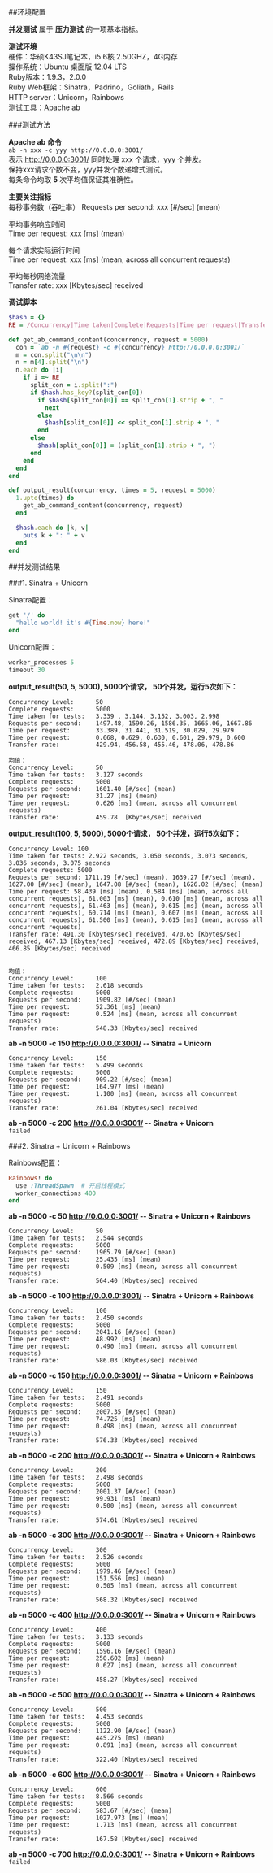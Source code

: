 ##环境配置

**并发测试** 属于 **压力测试** 的一项基本指标。  

**测试环境**  
硬件：华硕K43SJ笔记本，i5 6核 2.50GHZ，4G内存  
操作系统：Ubuntu 桌面版 12.04 LTS  
Ruby版本：1.9.3，2.0.0  
Ruby Web框架：Sinatra，Padrino，Goliath，Rails   
HTTP server：Unicorn，Rainbows    
测试工具：Apache ab  

###测试方法   

**Apache ab 命令**  
`ab -n xxx -c yyy http://0.0.0.0:3001/`  
表示 http://0.0.0.0:3001/ 同时处理 xxx 个请求，yyy 个并发。  
保持xxx请求个数不变，yyy并发个数递增式测试。  
每条命令均取 **5** 次平均值保证其准确性。

**主要关注指标**  
每秒事务数（吞吐率） 
Requests per second: xxx \[#/sec] (mean)   

平均事务响应时间  
Time per request: xxx \[ms] (mean)    

每个请求实际运行时间  
Time per request: xxx \[ms] (mean, across all concurrent requests) 

平均每秒网络流量  
Transfer rate: xxx \[Kbytes/sec] received  

**调试脚本**  
```ruby
$hash = {}
RE = /Concurrency|Time taken|Complete|Requests|Time per request|Transfer rate/

def get_ab_command_content(concurrency, request = 5000)
  con = `ab -n #{request} -c #{concurrency} http://0.0.0.0:3001/`
  m = con.split("\n\n")
  n = m[4].split("\n")
  n.each do |i|
    if i =~ RE
      split_con = i.split(":")
      if $hash.has_key?(split_con[0])
        if $hash[split_con[0]] == split_con[1].strip + ", "
          next
        else
          $hash[split_con[0]] << split_con[1].strip + ", "
        end
      else
        $hash[split_con[0]] = (split_con[1].strip + ", ")
      end
    end
  end
end

def output_result(concurrency, times = 5, request = 5000)
  1.upto(times) do
    get_ab_command_content(concurrency, request)
  end

  $hash.each do |k, v|
    puts k + ": " + v
  end
end
```

##并发测试结果  

###1. Sinatra + Unicorn

Sinatra配置：
```ruby
get '/' do
  "hello world! it's #{Time.now} here!"
end
```
Unicorn配置：
```ruby
worker_processes 5
timeout 30
```

**output_result(50, 5, 5000), 5000个请求， 50个并发，运行5次如下：**
```
Concurrency Level:      50
Complete requests:      5000
Time taken for tests:   3.339 , 3.144, 3.152, 3.003, 2.998
Requests per second:    1497.48, 1590.26, 1586.35, 1665.06, 1667.86
Time per request:       33.389, 31.441, 31.519, 30.029, 29.979
Time per request:       0.668, 0.629, 0.630, 0.601, 29.979, 0.600
Transfer rate:          429.94, 456.58, 455.46, 478.06, 478.86

均值：
Concurrency Level:      50
Time taken for tests:   3.127 seconds  
Complete requests:      5000
Requests per second:    1601.40 [#/sec] (mean)
Time per request:       31.27 [ms] (mean)
Time per request:       0.626 [ms] (mean, across all concurrent requests)
Transfer rate:          459.78  [Kbytes/sec] received
```

**output_result(100, 5, 5000), 5000个请求， 50个并发，运行5次如下：**
```
Concurrency Level: 100
Time taken for tests: 2.922 seconds, 3.050 seconds, 3.073 seconds, 3.036 seconds, 3.075 seconds 
Complete requests: 5000
Requests per second: 1711.19 [#/sec] (mean), 1639.27 [#/sec] (mean), 1627.00 [#/sec] (mean), 1647.08 [#/sec] (mean), 1626.02 [#/sec] (mean) 
Time per request: 58.439 [ms] (mean), 0.584 [ms] (mean, across all concurrent requests), 61.003 [ms] (mean), 0.610 [ms] (mean, across all concurrent requests), 61.463 [ms] (mean), 0.615 [ms] (mean, across all concurrent requests), 60.714 [ms] (mean), 0.607 [ms] (mean, across all concurrent requests), 61.500 [ms] (mean), 0.615 [ms] (mean, across all concurrent requests)
Transfer rate: 491.30 [Kbytes/sec] received, 470.65 [Kbytes/sec] received, 467.13 [Kbytes/sec] received, 472.89 [Kbytes/sec] received, 466.85 [Kbytes/sec] received 


均值：
Concurrency Level:      100
Time taken for tests:   2.618 seconds
Complete requests:      5000
Requests per second:    1909.82 [#/sec] (mean)
Time per request:       52.361 [ms] (mean)
Time per request:       0.524 [ms] (mean, across all concurrent requests)
Transfer rate:          548.33 [Kbytes/sec] received
```

**ab -n 5000 -c 150 http://0.0.0.0:3001/  -- Sinatra + Unicorn**   
```
Concurrency Level:      150
Time taken for tests:   5.499 seconds
Complete requests:      5000
Requests per second:    909.22 [#/sec] (mean)
Time per request:       164.977 [ms] (mean)
Time per request:       1.100 [ms] (mean, across all concurrent requests)
Transfer rate:          261.04 [Kbytes/sec] received
```

**ab -n 5000 -c 200 http://0.0.0.0:3001/  -- Sinatra + Unicorn**   
`failed`

###2. Sinatra + Unicorn + Rainbows

Rainbows配置：
```ruby
Rainbows! do
  use :ThreadSpawn  # 开启线程模式
  worker_connections 400
end
```


**ab -n 5000 -c 50 http://0.0.0.0:3001/  -- Sinatra + Unicorn + Rainbows** 
```
Concurrency Level:      50
Time taken for tests:   2.544 seconds
Complete requests:      5000
Requests per second:    1965.79 [#/sec] (mean)
Time per request:       25.435 [ms] (mean)
Time per request:       0.509 [ms] (mean, across all concurrent requests)
Transfer rate:          564.40 [Kbytes/sec] received
```

**ab -n 5000 -c 100 http://0.0.0.0:3001/  -- Sinatra + Unicorn + Rainbows** 
```
Concurrency Level:      100
Time taken for tests:   2.450 seconds
Complete requests:      5000
Requests per second:    2041.16 [#/sec] (mean)
Time per request:       48.992 [ms] (mean)
Time per request:       0.490 [ms] (mean, across all concurrent requests)
Transfer rate:          586.03 [Kbytes/sec] received
```

**ab -n 5000 -c 150 http://0.0.0.0:3001/  -- Sinatra + Unicorn + Rainbows** 
```
Concurrency Level:      150
Time taken for tests:   2.491 seconds
Complete requests:      5000
Requests per second:    2007.35 [#/sec] (mean)
Time per request:       74.725 [ms] (mean)
Time per request:       0.498 [ms] (mean, across all concurrent requests)
Transfer rate:          576.33 [Kbytes/sec] received
```

**ab -n 5000 -c 200 http://0.0.0.0:3001/  -- Sinatra + Unicorn + Rainbows**  
```
Concurrency Level:      200
Time taken for tests:   2.498 seconds
Complete requests:      5000
Requests per second:    2001.37 [#/sec] (mean)
Time per request:       99.931 [ms] (mean)
Time per request:       0.500 [ms] (mean, across all concurrent requests)
Transfer rate:          574.61 [Kbytes/sec] received
```

**ab -n 5000 -c 300 http://0.0.0.0:3001/  -- Sinatra + Unicorn + Rainbows**
```
Concurrency Level:      300
Time taken for tests:   2.526 seconds
Complete requests:      5000
Requests per second:    1979.46 [#/sec] (mean)
Time per request:       151.556 [ms] (mean)
Time per request:       0.505 [ms] (mean, across all concurrent requests)
Transfer rate:          568.32 [Kbytes/sec] received
```

**ab -n 5000 -c 400 http://0.0.0.0:3001/  -- Sinatra + Unicorn + Rainbows**
```
Concurrency Level:      400
Time taken for tests:   3.133 seconds
Complete requests:      5000
Requests per second:    1596.16 [#/sec] (mean)
Time per request:       250.602 [ms] (mean)
Time per request:       0.627 [ms] (mean, across all concurrent requests)
Transfer rate:          458.27 [Kbytes/sec] received
```

**ab -n 5000 -c 500 http://0.0.0.0:3001/  -- Sinatra + Unicorn + Rainbows**
```
Concurrency Level:      500
Time taken for tests:   4.453 seconds
Complete requests:      5000
Requests per second:    1122.90 [#/sec] (mean)
Time per request:       445.275 [ms] (mean)
Time per request:       0.891 [ms] (mean, across all concurrent requests)
Transfer rate:          322.40 [Kbytes/sec] received
```

**ab -n 5000 -c 600 http://0.0.0.0:3001/  -- Sinatra + Unicorn + Rainbows**
```
Concurrency Level:      600
Time taken for tests:   8.566 seconds
Complete requests:      5000
Requests per second:    583.67 [#/sec] (mean)
Time per request:       1027.973 [ms] (mean)
Time per request:       1.713 [ms] (mean, across all concurrent requests)
Transfer rate:          167.58 [Kbytes/sec] received
```
**ab -n 5000 -c 700 http://0.0.0.0:3001/  -- Sinatra + Unicorn + Rainbows**
`failed`



